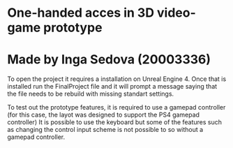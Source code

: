 # One-handed acces in 3D video-game prototype
# Made by Inga Sedova (20003336)

To open the project it requires a installation on Unreal Engine 4.
Once that is installed run the FinalProject file and it will prompt a message saying that the file needs to be rebuild with missing standart settings.

To test out the prototype features, it is required to use a gamepad controller (for this case, the layot was designed to support the PS4 gamepad controller)
It is possible to use the keyboard but some of the features such as changing the control input scheme is not possible to so without a gamepad controller.
